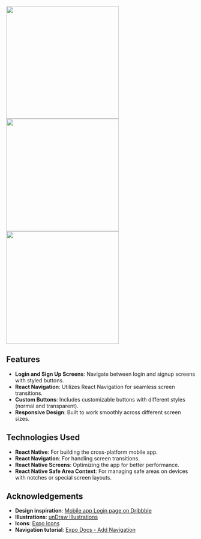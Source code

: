 
<img src="https://github.com/user-attachments/assets/c698b003-34ef-4cf8-8e6d-c8744ac179b6" width="300" />
<img src="https://github.com/user-attachments/assets/1ab944d7-0969-49c7-9e30-5b6a44336717" width="300" />
<img src="https://github.com/user-attachments/assets/264e4f57-5821-406d-a2ac-f9fffa49ccaa" width="300" />


## Features

- **Login and Sign Up Screens**: Navigate between login and signup screens with styled buttons.
- **React Navigation**: Utilizes React Navigation for seamless screen transitions.
- **Custom Buttons**: Includes customizable buttons with different styles (normal and transparent).
- **Responsive Design**: Built to work smoothly across different screen sizes.

## Technologies Used

- **React Native**: For building the cross-platform mobile app.
- **React Navigation**: For handling screen transitions.
- **React Native Screens**: Optimizing the app for better performance.
- **React Native Safe Area Context**: For managing safe areas on devices with notches or special screen layouts.

## Acknowledgements

- **Design inspiration**: [Mobile app Login page on Dribbble](https://dribbble.com/shots/21343390-MObile-app-Login-page)
- **Illustrations**: [unDraw Illustrations](https://undraw.co/illustrations)
- **Icons**: [Expo Icons](https://icons.expo.fyi/Index)
- **Navigation tutorial**: [Expo Docs - Add Navigation](https://docs.expo.dev/tutorial/add-navigation/)
